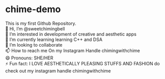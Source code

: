 # chime-demo
This is my first Github Repository.
<br>
👋 Hi, I’m @sweetchimingbell
<br>
👀 I’m interested in development of creative and aesthetic apps
<br>
🌱 I’m currently learning learning C++ and DSA
<br>
💞️ I’m looking to collaborate
<br>
📫 How to reach me On my Instagram Handle chimingwithchime
<br>
😄 Pronouns: SHE/HER
<br>
⚡ Fun fact: I LOVE AESTHETICALLY PLEASING STUFFS AND FASHION do check out my instagram handle chimingwithchime

